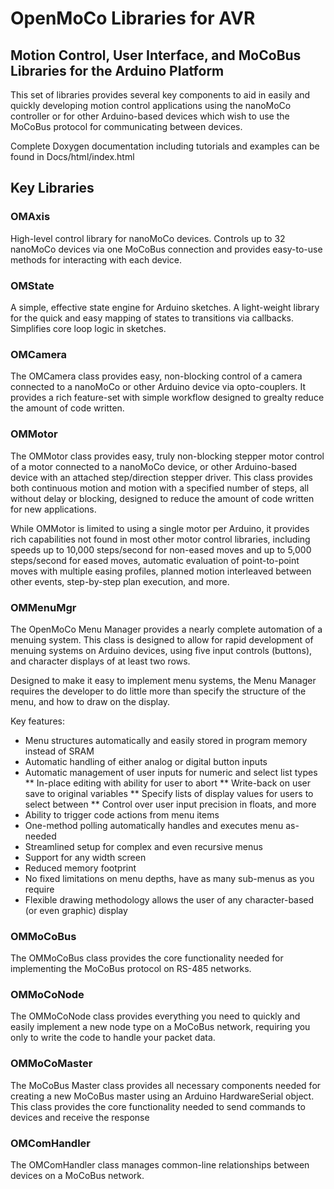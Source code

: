 OpenMoCo Libraries for AVR
=========================

Motion Control, User Interface, and MoCoBus Libraries for the Arduino Platform
------------------------------------------------------------------------------

This set of libraries provides several key components to aid in easily and quickly developing motion control applications using the nanoMoCo controller or for other Arduino-based devices which wish to use the MoCoBus protocol for communicating between devices.

Complete Doxygen documentation including tutorials and examples can be found in Docs/html/index.html

Key Libraries
-------------
### OMAxis

High-level control library for nanoMoCo devices.  Controls up to 32 nanoMoCo devices via one MoCoBus connection and provides easy-to-use methods for interacting with each device.

### OMState

A simple, effective state engine for Arduino sketches.  A light-weight library for the quick and easy mapping of states to transitions via callbacks.  Simplifies core loop logic in sketches.

### OMCamera

The OMCamera class provides easy, non-blocking control of a camera connected to a nanoMoCo or other Arduino device via opto-couplers. It provides a rich feature-set with simple workflow designed to grealty reduce the amount of code written.

### OMMotor

The OMMotor class provides easy, truly non-blocking stepper motor control of a motor connected to a nanoMoCo device, or other Arduino-based device with an attached step/direction stepper driver. This class provides both continuous motion and motion with a specified number of steps, all without delay or blocking, designed to reduce the amount of code written for new applications. 

While OMMotor is limited to using a single motor per Arduino, it provides rich capabilities not found in most other motor control libraries, including speeds up to 10,000 steps/second for non-eased moves and up to 5,000 steps/second for eased moves, automatic evaluation of point-to-point moves with multiple easing profiles, planned motion interleaved between other events, step-by-step plan execution, and more.

### OMMenuMgr

The OpenMoCo Menu Manager provides a nearly complete automation of a menuing system. This class is designed to allow for rapid development of menuing systems on Arduino devices, using five input controls (buttons), and character displays of at least two rows. 

Designed to make it easy to implement menu systems, the Menu Manager requires the developer to do little more than specify the structure of the menu, and how to draw on the display.

Key features:

*    Menu structures automatically and easily stored in program memory instead of SRAM
*    Automatic handling of either analog or digital button inputs
*    Automatic management of user inputs for numeric and select list types
**        In-place editing with ability for user to abort
**        Write-back on user save to original variables
**        Specify lists of display values for users to select between
**        Control over user input precision in floats, and more
*    Ability to trigger code actions from menu items
*    One-method polling automatically handles and executes menu as-needed
*    Streamlined setup for complex and even recursive menus
*    Support for any width screen
*    Reduced memory footprint
*    No fixed limitations on menu depths, have as many sub-menus as you require
*    Flexible drawing methodology allows the user of any character-based (or even graphic) display

### OMMoCoBus

The OMMoCoBus class provides the core functionality needed for implementing the MoCoBus protocol on RS-485 networks.

### OMMoCoNode

The OMMoCoNode class provides everything you need to quickly and easily implement a new node type on a MoCoBus network, requiring you only to write the code to handle your packet data.

### OMMoCoMaster

The MoCoBus Master class provides all necessary components needed for creating a new MoCoBus master using an Arduino HardwareSerial object. This class provides the core functionality needed to send commands to devices and receive the response

### OMComHandler

The OMComHandler class manages common-line relationships between devices on a MoCoBus network.



 
